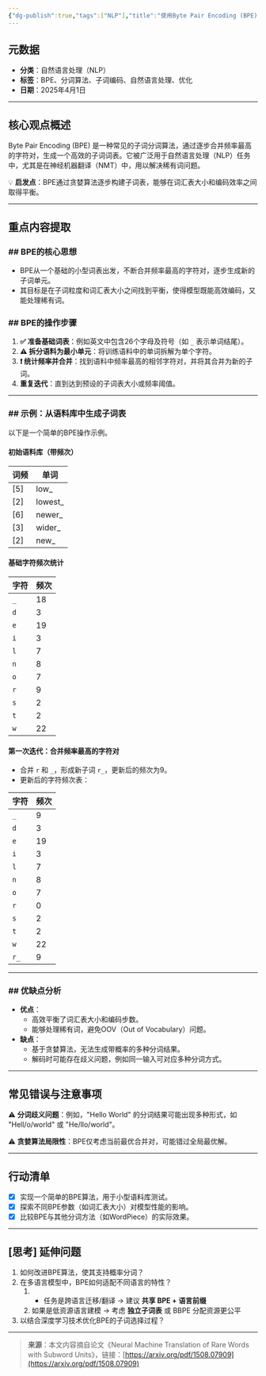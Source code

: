 ```yaml
---
{"dg-publish":true,"tags":["NLP"],"title":"使用Byte Pair Encoding (BPE)优化子词分词的技巧与实践","dg-permalink":"/大语言模型学习/分词/BPE","permalink":"/大语言模型学习/分词/BPE/","dgPassFrontmatter":true,"noteIcon":"","created":"2025-03-27T09:54:11.000+08:00","updated":"2025-04-13T17:21:31.000+08:00"}
---
```




## 元数据
- **分类**：自然语言处理（NLP）
- **标签**：BPE、分词算法、子词编码、自然语言处理、优化
- **日期**：2025年4月1日  

---



## 核心观点概述
Byte Pair Encoding (BPE) 是一种常见的子词分词算法，通过逐步合并频率最高的字符对，生成一个高效的子词词表。它被广泛用于自然语言处理（NLP）任务中，尤其是在神经机器翻译（NMT）中，用以解决稀有词问题。

💡 **启发点**：BPE通过贪婪算法逐步构建子词表，能够在词汇表大小和编码效率之间取得平衡。

---



## 重点内容提取

### ## BPE的核心思想
- BPE从一个基础的小型词表出发，不断合并频率最高的字符对，逐步生成新的子词单元。
- 其目标是在子词粒度和词汇表大小之间找到平衡，使得模型既能高效编码，又能处理稀有词。


### ## BPE的操作步骤
1. **✅ 准备基础词表**：例如英文中包含26个字母及符号（如 `_` 表示单词结尾）。
2. **⚠️ 拆分语料为最小单元**：将训练语料中的单词拆解为单个字符。
3. **❗️ 统计频率并合并**：找到语料中频率最高的相邻字符对，并将其合并为新的子词。
4. **重复迭代**：直到达到预设的子词表大小或频率阈值。

---


### ## 示例：从语料库中生成子词表
以下是一个简单的BPE操作示例。

#### 初始语料库（带频次）
| 词频 | 单词        |
|------|-------------|
| [5]  | low_        |
| [2]  | lowest_     |
| [6]  | newer_      |
| [3]  | wider_      |
| [2]  | new_        |


#### 基础字符频次统计
| 字符 | 频次 |
|------|------|
| `_`  | 18   |
| `d`  | 3    |
| `e`  | 19   |
| `i`  | 3    |
| `l`  | 7    |
| `n`  | 8    |
| `o`  | 7    |
| `r`  | 9    |
| `s`  | 2    |
| `t`  | 2    |
| `w`  | 22   |


#### 第一次迭代：合并频率最高的字符对
- 合并 `r` 和 `_`，形成新子词 `r_`，更新后的频次为9。
- 更新后的字符频次表：
  
| 字符 | 频次 |
|------|------|
| `_`  | 9    |
| `d`  | 3    |
| `e`  | 19   |
| `i`  | 3    |
| `l`  | 7    |
| `n`  | 8    |
| `o`  | 7    |
| `r`  | 0    |
| `s`  | 2    |
| `t`  | 2    |
| `w`  | 22   |
| `r_` | 9    |

---


### ## 优缺点分析
- **优点**：
    - 高效平衡了词汇表大小和编码步数。
    - 能够处理稀有词，避免OOV（Out of Vocabulary）问题。
- **缺点**：
    - 基于贪婪算法，无法生成带概率的多种分词结果。
    - 解码时可能存在歧义问题，例如同一输入可对应多种分词方式。

---



## 常见错误与注意事项
⚠️ **分词歧义问题**：例如，"Hello World" 的分词结果可能出现多种形式，如 "Hell/o/world" 或 "He/llo/world"。

⚠️ **贪婪算法局限性**：BPE仅考虑当前最优合并对，可能错过全局最优解。

---



## 行动清单
- [x] 实现一个简单的BPE算法，用于小型语料库测试。
- [x] 探索不同BPE参数（如词汇表大小）对模型性能的影响。
- [x] 比较BPE与其他分词方法（如WordPiece）的实际效果。

---



## [思考] 延伸问题
1. 如何改进BPE算法，使其支持概率分词？
2. 在多语言模型中，BPE如何适配不同语言的特性？
	1. - 任务是跨语言迁移/翻译 → 建议 **共享 BPE + 语言前缀**
	2. 如果是低资源语言建模 → 考虑 **独立子词表** 或 BBPE 分配资源更公平
3.  以结合深度学习技术优化BPE的子词选择过程？

---

> **来源**：本文内容摘自论文《Neural Machine Translation of Rare Words with Subword Units》，链接：[https://arxiv.org/pdf/1508.07909](https://arxiv.org/pdf/1508.07909)
